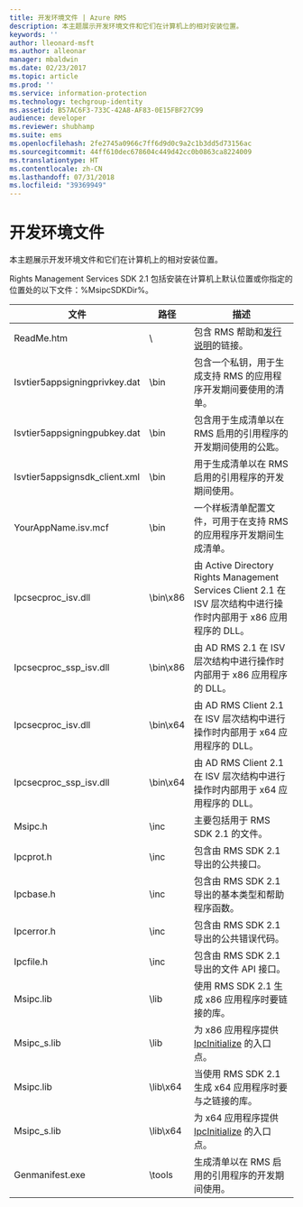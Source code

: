 ```yaml
---
title: 开发环境文件 | Azure RMS
description: 本主题展示开发环境文件和它们在计算机上的相对安装位置。
keywords: ''
author: lleonard-msft
ms.author: alleonar
manager: mbaldwin
ms.date: 02/23/2017
ms.topic: article
ms.prod: ''
ms.service: information-protection
ms.technology: techgroup-identity
ms.assetid: B57AC6F3-733C-42A8-AF83-0E15FBF27C99
audience: developer
ms.reviewer: shubhamp
ms.suite: ems
ms.openlocfilehash: 2fe2745a0966c7ff6d9d0c9a2c1b3dd5d73156ac
ms.sourcegitcommit: 44ff610dec678604c449d42cc0b0863ca8224009
ms.translationtype: HT
ms.contentlocale: zh-CN
ms.lasthandoff: 07/31/2018
ms.locfileid: "39369949"
---
```

# <a name="development-environment-files"></a>开发环境文件

本主题展示开发环境文件和它们在计算机上的相对安装位置。

Rights Management Services SDK 2.1 包括安装在计算机上默认位置或你指定的位置处的以下文件：%MsipcSDKDir%。

|文件|路径|描述|
|----|----|-----------|
|ReadMe.htm| \ | 包含 RMS 帮助和[发行说明](release-notes-rtm.md)的链接。|
|Isvtier5appsigningprivkey.dat|\bin|包含一个私钥，用于生成支持 RMS 的应用程序开发期间要使用的清单。|
|Isvtier5appsigningpubkey.dat|\bin|包含用于生成清单以在 RMS 启用的引用程序的开发期间使用的公匙。|
|Isvtier5appsignsdk_client.xml|\bin|用于生成清单以在 RMS 启用的引用程序的开发期间使用。|
|YourAppName.isv.mcf|\bin|一个样板清单配置文件，可用于在支持 RMS 的应用程序开发期间生成清单。|
|Ipcsecproc_isv.dll|\bin\x86|由 Active Directory Rights Management Services Client 2.1 在 ISV 层次结构中进行操作时内部用于 x86 应用程序的 DLL。|
|Ipcsecproc_ssp_isv.dll|\bin\x86|由 AD RMS 2.1 在 ISV 层次结构中进行操作时内部用于 x86 应用程序的 DLL。|
|Ipcsecproc_isv.dll|\bin\x64|由 AD RMS Client 2.1 在 ISV 层次结构中进行操作时内部用于 x64 应用程序的 DLL。|
|Ipcsecproc_ssp_isv.dll|\bin\x64|由 AD RMS Client 2.1 在 ISV 层次结构中进行操作时内部用于 x64 应用程序的 DLL。|
|Msipc.h|\inc|主要包括用于 RMS SDK 2.1 的文件。|
|Ipcprot.h|\inc|包含由 RMS SDK 2.1 导出的公共接口。|
|Ipcbase.h|\inc|包含由 RMS SDK 2.1 导出的基本类型和帮助程序函数。|
|Ipcerror.h|\inc|包含由 RMS SDK 2.1 导出的公共错误代码。|
|Ipcfile.h|\inc|包含由 RMS SDK 2.1 导出的文件 API 接口。|
|Msipc.lib|\lib|使用 RMS SDK 2.1 生成 x86 应用程序时要链接的库。|
|Msipc_s.lib|\lib|为 x86 应用程序提供 [IpcInitialize](https://msdn.microsoft.com/library/jj127295.aspx) 的入口点。|
|Msipc.lib|\lib\x64|当使用 RMS SDK 2.1 生成 x64 应用程序时要与之链接的库。|
|Msipc_s.lib|\lib\x64|为 x64 应用程序提供 [IpcInitialize](https://msdn.microsoft.com/library/jj127295.aspx) 的入口点。|
|Genmanifest.exe|\tools|生成清单以在 RMS 启用的引用程序的开发期间使用。|
